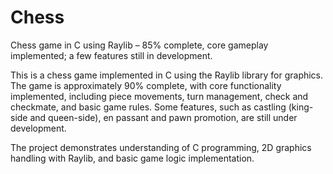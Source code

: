 # Chess
Chess game in C using Raylib – 85% complete, core gameplay implemented; a few features still in development.

This is a chess game implemented in C using the Raylib library for graphics. The game is approximately 90% complete, with core functionality implemented, including piece movements, turn management, check and checkmate, and basic game rules. Some features, such as castling (king-side and queen-side), en passant and pawn promotion, are still under development.

The project demonstrates understanding of C programming, 2D graphics handling with Raylib, and basic game logic implementation. 

